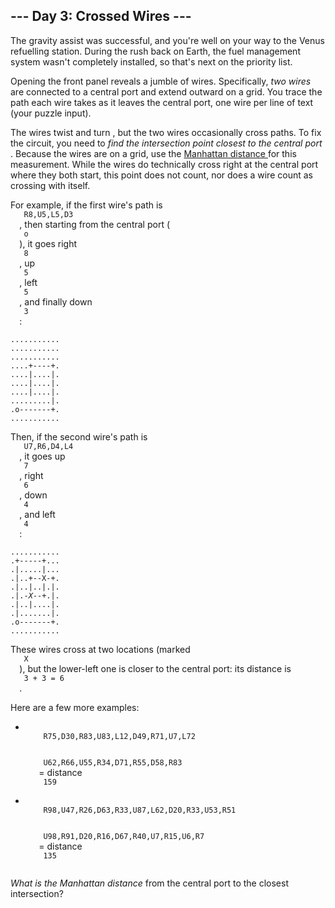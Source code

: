 <article class="day-desc">
 <h2>
  --- Day 3: Crossed Wires ---
 </h2>
 <p>
  The gravity assist was successful, and you're well on your way to the Venus refuelling station.  During the rush back on Earth, the fuel management system wasn't completely installed, so that's next on the priority list.
 </p>
 <p>
  Opening the front panel reveals a jumble of wires. Specifically,
  <em>
   two wires
  </em>
  are connected to a central port and extend outward on a grid.  You trace the path each wire takes as it leaves the central port, one wire per line of text (your puzzle input).
 </p>
 <p>
  The wires
  <span title="A jumble of twisty little wires, all alike.">
   twist and turn
  </span>
  , but the two wires occasionally cross paths. To fix the circuit, you need to
  <em>
   find the intersection point closest to the central port
  </em>
  . Because the wires are on a grid, use the
  <a href="https://en.wikipedia.org/wiki/Taxicab_geometry">
   Manhattan distance
  </a>
  for this measurement. While the wires do technically cross right at the central port where they both start, this point does not count, nor does a wire count as crossing with itself.
 </p>
 <p>
  For example, if the first wire's path is
  <code>
   R8,U5,L5,D3
  </code>
  , then starting from the central port (
  <code>
   o
  </code>
  ), it goes right
  <code>
   8
  </code>
  , up
  <code>
   5
  </code>
  , left
  <code>
   5
  </code>
  , and finally down
  <code>
   3
  </code>
  :
 </p>
 <pre><code>...........
...........
...........
....+----+.
....|....|.
....|....|.
....|....|.
.........|.
.o-------+.
...........
</code></pre>
 <p>
  Then, if the second wire's path is
  <code>
   U7,R6,D4,L4
  </code>
  , it goes up
  <code>
   7
  </code>
  , right
  <code>
   6
  </code>
  , down
  <code>
   4
  </code>
  , and left
  <code>
   4
  </code>
  :
 </p>
 <pre><code>...........
.+-----+...
.|.....|...
.|..+--X-+.
.|..|..|.|.
.|.-<em>X</em>--+.|.
.|..|....|.
.|.......|.
.o-------+.
...........
</code></pre>
 <p>
  These wires cross at two locations (marked
  <code>
   X
  </code>
  ), but the lower-left one is closer to the central port: its distance is
  <code>
   3 + 3 = 6
  </code>
  .
 </p>
 <p>
  Here are a few more examples:
 </p>
 <ul>
  <li>
   <code>
    R75,D30,R83,U83,L12,D49,R71,U7,L72
    <br/>
    U62,R66,U55,R34,D71,R55,D58,R83
   </code>
   = distance
   <code>
    159
   </code>
  </li>
  <li>
   <code>
    R98,U47,R26,D63,R33,U87,L62,D20,R33,U53,R51
    <br/>
    U98,R91,D20,R16,D67,R40,U7,R15,U6,R7
   </code>
   = distance
   <code>
    135
   </code>
  </li>
 </ul>
 <p>
  <em>
   What is the Manhattan distance
  </em>
  from the central port to the closest intersection?
 </p>
</article>
